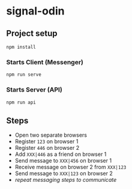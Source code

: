 # signal-odin

## Project setup
```
npm install
```

### Starts Client (Messenger)
```
npm run serve
```

### Starts Server (API)
```
npm run api
```


## Steps

* Open two separate browsers
* Register `123` on browser 1
* Register `446` on browser 2
* Add `XXX|446` as a friend on browser 1
* Send message to `XXX|456` on browser 1
* Receive message on browser 2 from `XXX|123`
* Send message to `XXX|123` on browser 2
* _repeat messaging steps to communicate_
